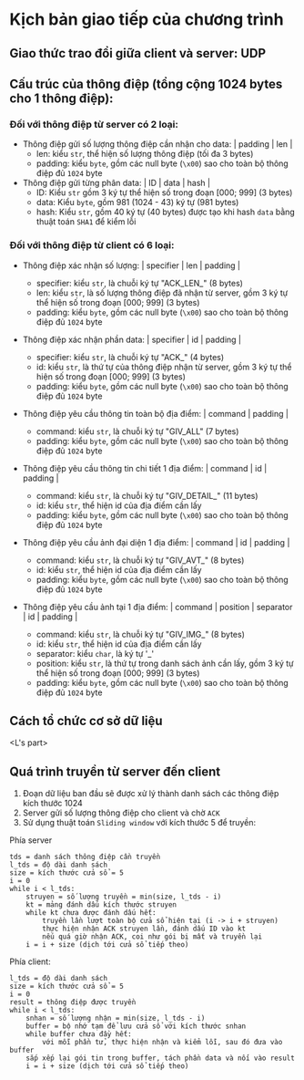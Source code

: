 # Kịch bản giao tiếp của chương trình
## Giao thức trao đổi giữa client và server: UDP
## Cấu trúc của thông điệp (tổng cộng 1024 bytes cho 1 thông điệp):

### Đối với thông điệp từ server có 2 loại: 
- Thông điệp gửi số lượng thông điệp cần nhận cho data: | padding | len  |
    - len: kiểu `str`, thể hiện số lượng thông điệp (tối đa 3 bytes)
    - padding: kiểu `byte`, gồm các null byte (`\x00`) sao cho toàn bộ thông điệp đủ  `1024` byte
- Thông điệp gửi từng phân data: |  ID  |   data   |  hash  |
    - ID: Kiểu `str` gồm 3 ký tự thể hiện số trong đoạn [000; 999] (3 bytes)
    - data: Kiểu `byte`, gồm 981 (1024 - 43) ký tự (981 bytes)
    - hash: Kiểu `str`, gồm 40 ký tự (40 bytes) được tạo khi hash `data` bằng thuật toán `SHA1` để kiểm lỗi

### Đối với thông điệp từ client có 6 loại:
- Thông điệp xác nhận số lượng: |  specifier  |  len  |  padding  |
    - specifier: kiểu `str`, là chuỗi ký tự "ACK_LEN_" (8 bytes)
    - len: kiểu `str`, là số lượng thông điệp đã nhận từ server, gồm 3 ký tự thể hiện số trong đoạn [000; 999] (3 bytes)
    - padding: kiểu `byte`, gồm các null byte (`\x00`) sao cho toàn bộ thông điệp đủ  `1024` byte

- Thông điệp xác nhận phần data: |  specifier  |  id  |  padding  |
    - specifier: kiểu `str`, là chuỗi ký tự "ACK_" (4 bytes)
    - id: kiểu `str`, là thứ tự của thông điệp nhận từ server, gồm 3 ký tự thể hiện số trong đoạn [000; 999] (3 bytes)
    - padding: kiểu `byte`, gồm các null byte (`\x00`) sao cho toàn bộ thông điệp đủ  `1024` byte

- Thông điệp yêu cầu thông tin toàn bộ địa điểm: |  command  |  padding  |
    - command: kiểu `str`, là chuỗi ký tự "GIV_ALL" (7 bytes)
    - padding: kiểu `byte`, gồm các null byte (`\x00`) sao cho toàn bộ thông điệp đủ  `1024` byte

- Thông điệp yêu cầu thông tin chi tiết 1 địa điểm: |  command  |  id  |  padding  |
    - command: kiểu `str`, là chuỗi ký tự "GIV_DETAIL_" (11 bytes)
    - id: kiểu `str`, thể hiện id của địa điểm cần lấy
    - padding: kiểu `byte`, gồm các null byte (`\x00`) sao cho toàn bộ thông điệp đủ  `1024` byte

- Thông điệp yêu cầu ảnh đại diện 1 địa điểm: |  command  |  id  |  padding  |
    - command: kiểu `str`, là chuỗi ký tự "GIV_AVT_" (8 bytes)
    - id: kiểu `str`, thể hiện id của địa điểm cần lấy
    - padding: kiểu `byte`, gồm các null byte (`\x00`) sao cho toàn bộ thông điệp đủ  `1024` byte

- Thông điệp yêu cầu ảnh tại 1 địa điểm: |  command  |  position  |  separator  |  id  |  padding  |
    - command: kiểu `str`, là chuỗi ký tự "GIV_IMG_" (8 bytes)
    - id: kiểu `str`, thể hiện id của địa điểm cần lấy
    - separator: kiểu `char`, là ký tự '_'
    - position: kiểu `str`, là thứ tự trong danh sách ảnh cần lấy, gồm 3 ký tự thể hiện số trong đoạn [000; 999] (3 bytes)
    - padding: kiểu `byte`, gồm các null byte (`\x00`) sao cho toàn bộ thông điệp đủ  `1024` byte

## Cách tổ chức cơ sở dữ liệu
<L's part>

## Quá trình truyền từ server đến client
1. Đoạn dữ liệu ban đầu sẽ được xử lý thành danh sách các thông điệp kích thước 1024
2. Server gửi số lượng thông điệp cho client và chờ `ACK`
3. Sử dụng thuật toán `Sliding window` với kích thước 5 để truyền:

Phía server
```
tds = danh sách thông điệp cần truyền
l_tds = độ dài danh sách
size = kích thước cửa sổ = 5
i = 0
while i < l_tds:
    struyen = số lượng truyền = min(size, l_tds - i)
    kt = mảng đánh dấu kích thước struyen
    while kt chưa được đánh dấu hết:
        truyền lần lượt toàn bộ cửa sổ hiện tại (i -> i + struyen)
        thực hiện nhận ACK struyen lần, đánh dấu ID vào kt
        nếu quá giờ nhận ACK, coi như gói bị mất và truyền lại
    i = i + size (dịch tới cửa sổ tiếp theo)
```

Phía client:
```
l_tds = độ dài danh sách
size = kích thước cửa sổ = 5
i = 0
result = thông điệp được truyền
while i < l_tds:
    snhan = số lượng nhận = min(size, l_tds - i)
    buffer = bộ nhớ tạm để lưu cửa sổ với kích thước snhan
    while buffer chưa đầy hết:
        với mỗi phần tử, thực hiện nhận và kiểm lỗi, sau đó đưa vào buffer
    sắp xếp lại gói tin trong buffer, tách phần data và nối vào result
    i = i + size (dịch tới cửa sổ tiếp theo)
```
